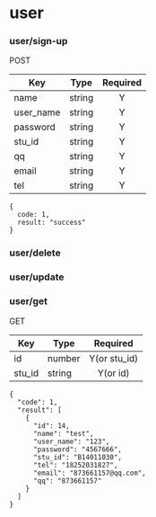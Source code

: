 # user

### user/sign-up

POST

|Key|Type|Required|
|---|---|:---:|
|name|string|Y|
|user_name|string|Y|
|password|string|Y|
|stu_id|string|Y|
|qq|string|Y|
|email|string|Y|
|tel|string|Y|

```
{
  code: 1,
  result: "success"
}
```

### user/delete

### user/update

### user/get

GET

|Key|Type|Required|
|---|---|:---:|
|id|number|Y(or stu_id)|
|stu_id|string|Y(or id)|

```
{
  "code": 1,
  "result": [
    {
      "id": 14,
      "name": "test",
      "user_name": "123",
      "password": "4567666",
      "stu_id": "B14011030",
      "tel": "18252031827",
      "email": "873661157@qq.com",
      "qq": "873661157"
    }
  ]
}
```
